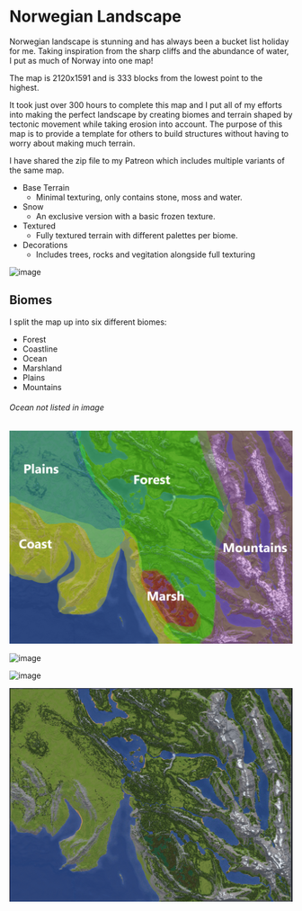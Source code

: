 # Norwegian Landscape

Norwegian landscape is stunning and has always been a bucket list holiday for me. Taking inspiration from the sharp cliffs and the abundance of water, I put as much of Norway into one map!

The map is 2120x1591 and is 333 blocks from the lowest point to the highest.

It took just over 300 hours to complete this map and I put all of my efforts into making the perfect landscape by creating biomes and terrain shaped by tectonic movement while taking erosion into account. The purpose of this map is to provide a template for others to build structures without having to worry about making much terrain.

I have shared the zip file to my Patreon which includes multiple variants of the same map. 

- Base Terrain
  - Minimal texturing, only contains stone, moss and water.
- Snow
  - An exclusive version with a basic frozen texture.
- Textured
  - Fully textured terrain with different palettes per biome.
- Decorations
  - Includes trees, rocks and vegitation alongside full texturing

![image](/img/about-willatronix/hobbies/games/minecraft/builds/norwegian-landscape/index/lake.png)

## Biomes

I split the map up into six different biomes:
- Forest
- Coastline
- Ocean
- Marshland
- Plains
- Mountains


###### Ocean not listed in image

![image](/img/about-willatronix/hobbies/games/minecraft/builds/norwegian-landscape/index/biomes.png)

![image](/img/about-willatronix/hobbies/games/minecraft/builds/norwegian-landscape/index/mountains.png)

![image](/img/about-willatronix/hobbies/games/minecraft/builds/norwegian-landscape/index/swamp.png)

![image](/img/about-willatronix/hobbies/games/minecraft/builds/norwegian-landscape/index/map.png)